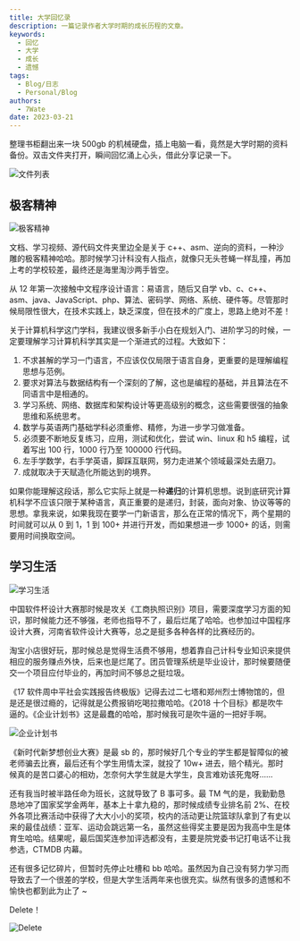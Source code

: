 ```yaml
---
title: 大学回忆录
description: 一篇记录作者大学时期的成长历程的文章。
keywords:
  - 回忆
  - 大学
  - 成长
  - 遗憾
tags:
  - Blog/日志
  - Personal/Blog
authors:
  - 7Wate
date: 2023-03-21
---
```


整理书柜翻出来一块 500gb 的机械硬盘，插上电脑一看，竟然是大学时期的资料备份。双击文件夹打开，瞬间回忆涌上心头，借此分享记录一下。

![文件列表](https://static.7wate.com/img/2023/03/21/9bd71979fca43.png)

## 极客精神

![极客精神](https://static.7wate.com/img/2023/03/21/2e3327699bce6.png)

文档、学习视频、源代码文件夹里边全是关于 c++、asm、逆向的资料，一种沙雕的极客精神哈哈。那时候学习计科没有人指点，就像只无头苍蝇一样乱撞，再加上考的学校较差，最终还是海里淘沙两手皆空。

从 12 年第一次接触中文程序设计语言：易语言，随后又自学 vb、c、c++、asm、java、JavaScript、php、算法、密码学、网络、系统、硬件等。尽管那时候局限性很大，在技术实践上，缺乏深度，但在技术的广度上，思路上绝对不差！

关于计算机科学这门学科，我建议很多新手小白在规划入门、进阶学习的时候，一定要理解学习计算机科学其实是一个渐进式的过程。大致如下：

1. 不求甚解的学习一门语言，不应该仅仅局限于语言自身，更重要的是理解编程思想与范例。
2. 要求对算法与数据结构有一个深刻的了解，这也是编程的基础，并且算法在不同语言中是相通的。
3. 学习系统、网络、数据库和架构设计等更高级别的概念，这些需要很强的抽象思维和系统思考。
4. 数学与英语两门基础学科必须重修、精修，为进一步学习做准备。
5. 必须要不断地反复练习，应用，测试和优化，尝试 win、linux 和 h5 编程，试着写出 100 行，1000 行乃至 100000 行代码。
6. 左手学数学，右手学英语，脚踩互联网，努力走进某个领域最深处去磨刀。
7. 成就取决于天赋造化所能达到的境界。

如果你能理解这段话，那么它实际上就是一种**递归**的计算机思想。说到底研究计算机科学不应该只限于某种语言，真正重要的是递归，封装，面向对象、协议等等的思想。拿我来说，如果我现在要学一门新语言，那么在正常的情况下，两个星期的时间就可以从 0 到 1，1 到 100+ 并进行开发，而如果想进一步 1000+ 的话，则需要用时间换取空间。

## 学习生活

![学习生活](https://static.7wate.com/img/2023/03/21/27f46f556a234.png)

中国软件杯设计大赛那时候是攻关《工商执照识别》项目，需要深度学习方面的知识，那时候能力还不够强，老师也指导不了，最后烂尾了哈哈。也参加过中国程序设计大赛，河南省软件设计大赛等，总之是挺多各种各样的比赛经历的。

淘宝小店很好玩，那时候总是觉得生活费不够用，想着靠自己计科专业知识来提供相应的服务赚点外快，后来也是烂尾了。团员管理系统是毕业设计，那时候要随便交一个项目应付毕业的，再加时间不够总之挺垃圾。

《17 软件周中平社会实践报告终极版》记得去过二七塔和郑州烈士博物馆的，但是还是很过瘾的，记得就是公费报销吃喝拉撒哈哈。《2018 十个目标》都是吹牛逼的。《企业计划书》这是最蠢的哈哈，那时候我可是吹牛逼的一把好手啊。

![企业计划书](https://static.7wate.com/img/2023/03/21/50919fc152716.png)

《新时代新梦想创业大赛》是最 sb 的，那时候好几个专业的学生都是智障似的被老师骗去比赛，最后还有个学生用情太深，就投了 10w+ 进去，赔个精光。那时候真的是苦口婆心的相劝，怎奈何大学生就是大学生，良言难劝该死鬼呀……

还有我当时被半路任命为班长，这就导致了 B 事可多。最 TM 气的是，我勤勤恳恳地冲了国家奖学金两年，基本上十拿九稳的，那时候成绩专业排名前 2%、在校外各项比赛活动中获得了大大小小的奖项，校内的活动更让院篮球队拿到了有史以来的最佳战绩：亚军、运动会跳远第一名，虽然这些得奖主要是因为我高中生是体育生哈哈。结果呢，最后国奖连参加评选都没有，主要是院党委书记打电话不让我参选，CTMDB 内幕。

还有很多记忆碎片，但暂时先停止吐槽和 bb 哈哈。虽然因为自己没有努力学习而导致去了一个很差的学校，但是大学生活两年来也很充实。纵然有很多的遗憾和不愉快也都到此为止了 ~

Delete！

![Delete](https://static.7wate.com/img/2023/03/21/20c6a19bb977a.png)
